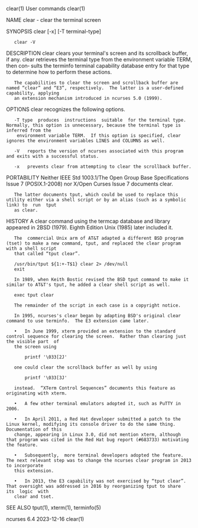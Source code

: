 clear(1)								 User commands								      clear(1)

NAME
       clear - clear the terminal screen

SYNOPSIS
       clear [-x] [-T terminal-type]

       clear -V

DESCRIPTION
       clear clears your terminal's screen and its scrollback buffer, if any.  clear retrieves the terminal type from the environment variable TERM, then con‐
       sults the terminfo terminal capability database entry for that type to determine how to perform these actions.

       The capabilities to clear the screen and scrollback buffer are named “clear” and “E3”, respectively.  The latter is a user-defined capability, applying
       an extension mechanism introduced in ncurses 5.0 (1999).

OPTIONS
       clear recognizes the following options.

       -T type	produces  instructions	suitable  for the terminal type.  Normally, this option is unnecessary, because the terminal type is inferred from the
		environment variable TERM.  If this option is specified, clear ignores the environment variables LINES and COLUMNS as well.

       -V	reports the version of ncurses associated with this program and exits with a successful status.

       -x	prevents clear from attempting to clear the scrollback buffer.

PORTABILITY
       Neither IEEE Std 1003.1/The Open Group Base Specifications Issue 7 (POSIX.1-2008) nor X/Open Curses Issue 7 documents clear.

       The latter documents tput, which could be used to replace this utility either via a shell script or by an alias (such as a symbolic link) to  run  tput
       as clear.

HISTORY
       A clear command using the termcap database and library appeared in 2BSD (1979).	Eighth Edition Unix (1985) later included it.

       The  commercial Unix arm of AT&T adapted a different BSD program (tset) to make a new command, tput, and replaced the clear program with a shell script
       that called “tput clear”.

	   /usr/bin/tput ${1:+-T$1} clear 2> /dev/null
	   exit

       In 1989, when Keith Bostic revised the BSD tput command to make it similar to AT&T's tput, he added a clear shell script as well.

	   exec tput clear

       The remainder of the script in each case is a copyright notice.

       In 1995, ncurses's clear began by adapting BSD's original clear command to use terminfo.	 The E3 extension came later.

       •   In June 1999, xterm provided an extension to the standard control sequence for clearing the screen.	Rather than clearing just the visible part  of
	   the screen using

	       printf '\033[2J'

	   one could clear the scrollback buffer as well by using

	       printf '\033[3J'

	   instead.  “XTerm Control Sequences” documents this feature as originating with xterm.

       •   A few other terminal emulators adopted it, such as PuTTY in 2006.

       •   In April 2011, a Red Hat developer submitted a patch to the Linux kernel, modifying its console driver to do the same thing.	 Documentation of this
	   change, appearing in Linux 3.0, did not mention xterm, although that program was cited in the Red Hat bug report (#683733) motivating the feature.

       •   Subsequently,  more terminal developers adopted the feature.	 The next relevant step was to change the ncurses clear program in 2013 to incorporate
	   this extension.

       •   In 2013, the E3 capability was not exercised by “tput clear”.  That oversight was addressed in 2016 by reorganizing tput to share  its  logic  with
	   clear and tset.

SEE ALSO
       tput(1), xterm(1), terminfo(5)

ncurses 6.4								  2023-12-16								      clear(1)
